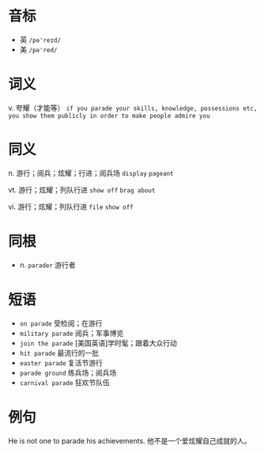 # 音标

- 英 `/pə'reɪd/`
- 美 `/pə'red/`

# 词义

v. 夸耀（才能等）
`if you parade your skills, knowledge, possessions etc, you show them publicly in order to make people admire you`

# 同义

n. 游行；阅兵；炫耀；行进；阅兵场
`display` `pageant`

vt. 游行；炫耀；列队行进
`show off` `brag about`

vi. 游行；炫耀；列队行进
`file` `show off`

# 同根

- n. `parader` 游行者

# 短语

- `on parade` 受检阅；在游行
- `military parade` 阅兵；军事博览
- `join the parade` [美国英语]学时髦；跟着大众行动
- `hit parade` 最流行的一批
- `easter parade` 复活节游行
- `parade ground` 练兵场；阅兵场
- `carnival parade` 狂欢节队伍

# 例句

He is not one to parade his achievements.
他不是一个爱炫耀自己成就的人。


